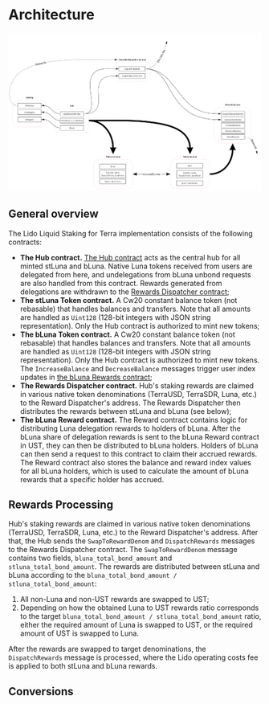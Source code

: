 # Architecture

![Architecture of stLuna and bLuna](/img/architecture.png)

## General overview

The Lido Liquid Staking for Terra implementation consists of the following contracts:

* **The Hub contract.** [The Hub contract](/contracts/hub.md) acts as the central hub for all minted stLuna and bLuna. Native Luna tokens received from users are delegated from here, and undelegations from bLuna unbond requests are also handled from this contract. Rewards generated from delegations are withdrawn to the [Rewards Dispatcher contract](/contracts/rewards_dispatcher.md);
* **The stLuna Token contract.** A Cw20 constant balance token (not rebasable) that handles balances and transfers. Note that all amounts are handled as `Uint128` (128-bit integers with JSON string representation). Only the Hub contract is authorized to mint new tokens;
* **The bLuna Token contract.** A Cw20 constant balance token (not rebasable) that handles balances and transfers. Note that all amounts are handled as `Uint128` (128-bit integers with JSON string representation). Only the Hub contract is authorized to mint new tokens. The `IncreaseBalance` and `DecreaseBalance` messages trigger user index updates in [the bLuna Rewards contract](/contracts/reward.md);
* **The Rewards Dispatcher contract.** Hub's staking rewards are claimed in various native token denominations \(TerraUSD, TerraSDR, Luna, etc.\) to the Reward Dispatcher's address. The Rewards Dispatcher then distributes the rewards between stLuna and bLuna (see below);
* **The bLuna Reward contract.** The Reward contract contains logic for distributing Luna delegation rewards to holders of bLuna. After the bLuna share of delegation rewards is sent to the bLuna Reward contract in UST, they can then be distributed to bLuna holders. Holders of bLuna can then send a request to this contract to claim their accrued rewards. The Reward contract also stores the balance and reward index values for all bLuna holders, which is used to calculate the amount of bLuna rewards that a specific holder has accrued.

## Rewards Processing

Hub's staking rewards are claimed in various native token denominations \(TerraUSD, TerraSDR, Luna, etc.\) to the Reward Dispatcher's address. After that, the Hub sends the `SwapToRewardDenom` and `DispatchRewards` messages to the Rewards Dispatcher contract. The `SwapToRewardDenom` message contains two fields, `bluna_total_bond_amount` and `stluna_total_bond_amount`. The rewards are distributed between stLuna and bLuna according to the `bluna_total_bond_amount / stluna_total_bond_amount`:

1. All non-Luna and non-UST rewards are swapped to UST;
2. Depending on how the obtained Luna to UST rewards ratio corresponds to the target `bluna_total_bond_amount / stluna_total_bond_amount` ratio, either the required amount of Luna is swapped to UST, or the required amount of UST is swapped to Luna.

After the rewards are swapped to target denominations, the `DispatchRewards` message is processed, where the Lido operating costs fee is applied to both stLuna and bLuna rewards.

## Conversions
